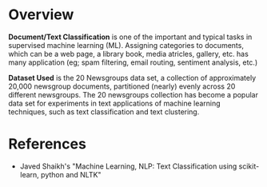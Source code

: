 # Overview
**Document/Text Classification** is one of the important and typical tasks in supervised machine learning (ML). Assigning categories to documents, which can be a web page, a library book, media atricles, gallery, etc. has many application (eg; spam filtering, email routing, sentiment analysis, etc.)

**Dataset Used** is the 20 Newsgroups data set, a collection of approximately 20,000 newsgroup documents, partitioned (nearly) evenly across 20 different newsgroups. The 20 newsgroups collection has become a popular data set for experiments in text applications of machine learning techniques, such as text classification and text clustering.
 
# References
- Javed Shaikh's "Machine Learning, NLP: Text Classification using scikit-learn, python and NLTK"
